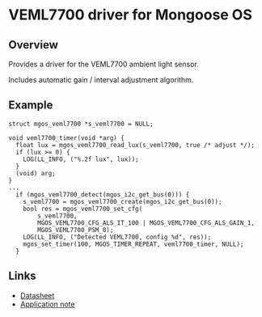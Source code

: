 # VEML7700 driver for Mongoose OS

## Overview

Provides a driver for the VEML7700 ambient light sensor.

Includes automatic gain / interval adjustment algorithm.

## Example

```
struct mgos_veml7700 *s_veml7700 = NULL;

void veml7700_timer(void *arg) {
  float lux = mgos_veml7700_read_lux(s_veml7700, true /* adjust */);
  if (lux >= 0) {
    LOG(LL_INFO, ("%.2f lux", lux));
  }
  (void) arg;
}
...
  if (mgos_veml7700_detect(mgos_i2c_get_bus(0))) {
    s_veml7700 = mgos_veml7700_create(mgos_i2c_get_bus(0));
    bool res = mgos_veml7700_set_cfg(
        s_veml7700,
        MGOS_VEML7700_CFG_ALS_IT_100 | MGOS_VEML7700_CFG_ALS_GAIN_1,
        MGOS_VEML7700_PSM_0);
    LOG(LL_INFO, ("Detected VEML7700, config %d", res));
    mgos_set_timer(100, MGOS_TIMER_REPEAT, veml7700_timer, NULL);
  }

```

## Links

 * [Datasheet](https://media.digikey.com/pdf/Data%20Sheets/Vishay%20Semiconductors/VEML7700.pdf)
 * [Application note](https://www.vishay.com/docs/84323/designingveml7700.pdf)
